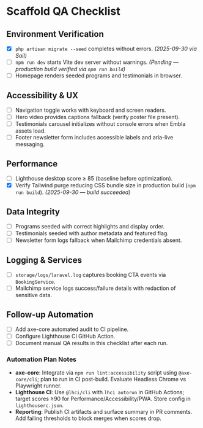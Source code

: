 # Scaffold QA Checklist

## Environment Verification
- [x] `php artisan migrate --seed` completes without errors. *(2025-09-30 via Sail)*
- [ ] `npm run dev` starts Vite dev server without warnings. *(Pending — production build verified via `npm run build`)*
- [ ] Homepage renders seeded programs and testimonials in browser.

## Accessibility & UX
- [ ] Navigation toggle works with keyboard and screen readers.
- [ ] Hero video provides captions fallback (verify poster file present).
- [ ] Testimonials carousel initializes without console errors when Embla assets load.
- [ ] Footer newsletter form includes accessible labels and aria-live messaging.

## Performance
- [ ] Lighthouse desktop score ≥ 85 (baseline before optimization).
- [x] Verify Tailwind purge reducing CSS bundle size in production build (`npm run build`). *(2025-09-30 — build succeeded)*

## Data Integrity
- [ ] Programs seeded with correct highlights and display order.
- [ ] Testimonials seeded with author metadata and featured flag.
- [ ] Newsletter form logs fallback when Mailchimp credentials absent.

## Logging & Services
- [ ] `storage/logs/laravel.log` captures booking CTA events via `BookingService`.
- [ ] Mailchimp service logs success/failure details with redaction of sensitive data.

## Follow-up Automation
- [ ] Add axe-core automated audit to CI pipeline.
- [ ] Configure Lighthouse CI GitHub Action.
- [ ] Document manual QA results in this checklist after each run.

### Automation Plan Notes
- **axe-core**: Integrate via `npm run lint:accessibility` script using `@axe-core/cli`; plan to run in CI post-build. Evaluate Headless Chrome vs Playwright runner.
- **Lighthouse CI**: Use `@lhci/cli` with `lhci autorun` in GitHub Actions; target scores ≥90 for Performance/Accessibility/PWA. Store config in `lighthouserc.json`.
- **Reporting**: Publish CI artifacts and surface summary in PR comments. Add failing thresholds to block merges when scores drop.

